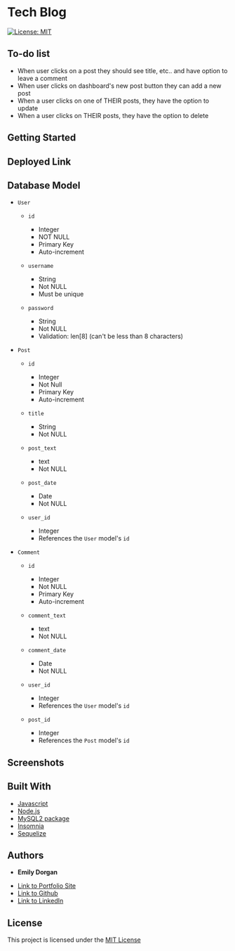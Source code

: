 # Tech Blog

[![License: MIT](https://img.shields.io/badge/License-MIT-yellow.svg)](https://opensource.org/licenses/MIT)

## To-do list

* When user clicks on a post they should see title, etc.. and have option to leave a comment
* When user clicks on dashboard's new post button they can add a new post
* When a user clicks on one of THEIR posts, they have the option to update
* When a user clicks on THEIR posts, they have the option to delete


## Getting Started

## Deployed Link

## Database Model

* `User`

    * `id`

        * Integer
        * NOT NULL
        * Primary Key
        * Auto-increment
    
    * `username`
        * String
        * Not NULL
        * Must be unique

    * `password`
        * String
        * Not NULL
        * Validation: len[8] (can't be less than 8 characters)

* `Post`
    * `id`
        * Integer
        * Not Null
        * Primary Key
        * Auto-increment
    
    * `title`
        * String
        * Not NULL
    
    * `post_text`
        * text
        * Not NULL
    
    * `post_date`
        * Date
        * Not NULL
    
    * `user_id`
        * Integer
        * References the `User` model's `id`

* `Comment`
    * `id`
        * Integer
        * Not NULL
        * Primary Key
        * Auto-increment
    
    * `comment_text`
        * text
        * Not NULL
    
    * `comment_date`
        * Date
        * Not NULL
    
    * `user_id`
        * Integer
        * References the `User` model's `id`

    * `post_id`
        * Integer
        * References the `Post` model's `id`

## Screenshots


## Built With

* [Javascript](https://developer.mozilla.org/en-US/docs/Web/JavaScript)
* [Node.js](https://nodejs.org/)
* [MySQL2 package](https://www.npmjs.com/package/mysql2)
* [Insomnia](https://insomnia.rest/)
* [Sequelize](https://sequelize.org/)


## Authors

* **Emily Dorgan** 

- [Link to Portfolio Site](https://emdorgan.github.io/updated-portfolio/)
- [Link to Github](https://github.com/emdorgan)
- [Link to LinkedIn](https://www.linkedin.com/in/emily-dorgan/)

## License

This project is licensed under the [MIT License](https://opensource.org/licenses/MIT)